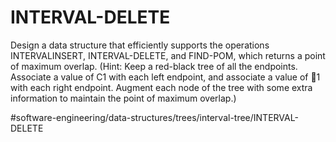 # INTERVAL-DELETE
Design a data structure that efficiently supports the operations INTERVALINSERT, INTERVAL-DELETE, and FIND-POM, which returns a point of maximum overlap. (Hint: Keep a red-black tree of all the endpoints. Associate a value of C1 with each left endpoint, and associate a value of 1 with each right endpoint. Augment each node of the tree with some extra information to maintain the point of maximum overlap.)


#software-engineering/data-structures/trees/interval-tree/INTERVAL-DELETE

